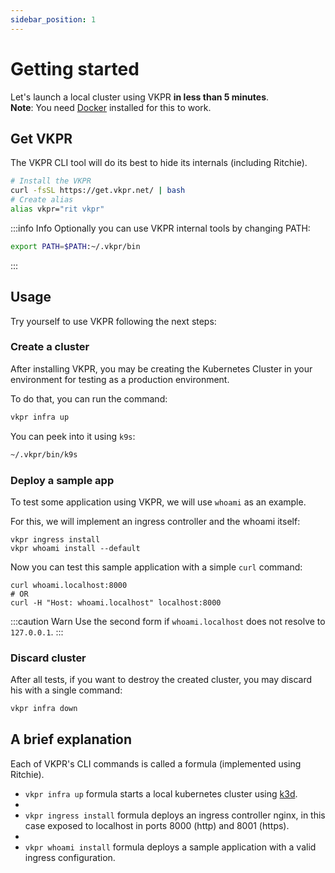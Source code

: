 ```yaml
---
sidebar_position: 1
---
```


# Getting started

Let's launch a local cluster using VKPR **in less than 5 minutes**.  
**Note**: You need [Docker](https://www.docker.com/) installed for this to work.

## Get VKPR

The VKPR CLI tool will do its best to hide its internals (including Ritchie).

```bash
# Install the VKPR
curl -fsSL https://get.vkpr.net/ | bash
# Create alias
alias vkpr="rit vkpr"
```
:::info Info
Optionally you can use VKPR internal tools by changing PATH:
```bash
export PATH=$PATH:~/.vkpr/bin
```
:::
## Usage

Try yourself to use VKPR following the next steps:

### Create a cluster

After installing VKPR, you may be creating the Kubernetes Cluster in your environment for testing as a production environment.

To do that, you can run the command:

```bash
vkpr infra up
```

You can peek into it using `k9s`:

```bash
~/.vkpr/bin/k9s
```

### Deploy a sample app

To test some application using VKPR, we will use `whoami` as an example.

For this, we will implement an ingress controller and the whoami itself:

```shell
vkpr ingress install
vkpr whoami install --default
```

Now you can test this sample application with a simple `curl` command:

```shell
curl whoami.localhost:8000
# OR 
curl -H "Host: whoami.localhost" localhost:8000
```

:::caution Warn
Use the second form if `whoami.localhost` does not resolve to `127.0.0.1`.
:::

### Discard cluster

After all tests, if you want to destroy the created cluster, you may discard his with a single command:

```bash
vkpr infra down
```

## A brief explanation

Each of VKPR's CLI commands is called a formula (implemented using Ritchie).

- `vkpr infra up` formula starts a local kubernetes cluster using [k3d](https://k3d.io/).
- 
- `vkpr ingress install` formula deploys an ingress controller nginx, in this case exposed to localhost in ports 8000 (http) and 8001 (https).
- 
- `vkpr whoami install` formula deploys a sample application with a valid ingress configuration.
